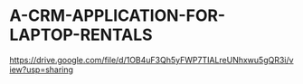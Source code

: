 # A-CRM-APPLICATION-FOR-LAPTOP-RENTALS

https://drive.google.com/file/d/1OB4uF3Qh5yFWP7TIALreUNhxwu5gQR3i/view?usp=sharing
